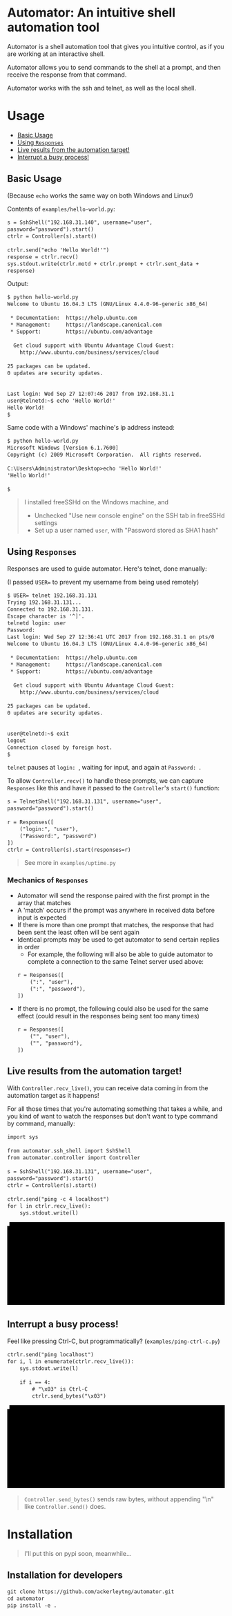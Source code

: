 # Automator: An intuitive shell automation tool

Automator is a shell automation tool that gives you intuitive control, as if you are working at an interactive shell.

Automator allows you to send commands to the shell at a prompt, and then receive the response from that command.

Automator works with the ssh and telnet, as well as the local shell.

# Usage

+ [Basic Usage](#basic-usage)
+ [Using `Responses`](#using-responses)
+ [Live results from the automation target!](#live-results-from-the-automation-target)
+ [Interrupt a busy process!](#interrupt-a-busy-process)

## Basic Usage

(Because `echo` works the same way on both Windows and Linux!)

Contents of `examples/hello-world.py`:

```
s = SshShell("192.168.31.140", username="user", password="password").start()
ctrlr = Controller(s).start()

ctrlr.send("echo 'Hello World!'")
response = ctrlr.recv()
sys.stdout.write(ctrlr.motd + ctrlr.prompt + ctrlr.sent_data + response)
```

Output:

```
$ python hello-world.py
Welcome to Ubuntu 16.04.3 LTS (GNU/Linux 4.4.0-96-generic x86_64)

 * Documentation:  https://help.ubuntu.com
 * Management:     https://landscape.canonical.com
 * Support:        https://ubuntu.com/advantage

  Get cloud support with Ubuntu Advantage Cloud Guest:
    http://www.ubuntu.com/business/services/cloud

25 packages can be updated.
0 updates are security updates.


Last login: Wed Sep 27 12:07:46 2017 from 192.168.31.1
user@telnetd:~$ echo 'Hello World!'
Hello World!
$
```

Same code with a Windows' machine's ip address instead:

```
$ python hello-world.py
Microsoft Windows [Version 6.1.7600]
Copyright (c) 2009 Microsoft Corporation.  All rights reserved.

C:\Users\Administrator\Desktop>echo 'Hello World!'
'Hello World!'

$
```

> I installed freeSSHd on the Windows machine, and
>
> + Unchecked "Use new console engine" on the SSH tab in freeSSHd settings
> + Set up a user named `user`, with "Password stored as SHA1 hash"

## Using `Responses`

Responses are used to guide automator. Here's telnet, done manually:

(I passed `USER=` to prevent my username from being used remotely)

```
$ USER= telnet 192.168.31.131
Trying 192.168.31.131...
Connected to 192.168.31.131.
Escape character is '^]'.
telnetd login: user
Password:
Last login: Wed Sep 27 12:36:41 UTC 2017 from 192.168.31.1 on pts/0
Welcome to Ubuntu 16.04.3 LTS (GNU/Linux 4.4.0-96-generic x86_64)

 * Documentation:  https://help.ubuntu.com
 * Management:     https://landscape.canonical.com
 * Support:        https://ubuntu.com/advantage

  Get cloud support with Ubuntu Advantage Cloud Guest:
    http://www.ubuntu.com/business/services/cloud

25 packages can be updated.
0 updates are security updates.


user@telnetd:~$ exit
logout
Connection closed by foreign host.
$
```

`telnet` pauses at `login: `, waiting for input, and again at `Password: `. 

To allow `Controller.recv()` to handle these prompts, we can capture `Responses` like this and have it passed to the `Controller`'s `start()` function:

```
s = TelnetShell("192.168.31.131", username="user", password="password").start()

r = Responses([
    ("login:", "user"),
    ("Password:", "password")
])
ctrlr = Controller(s).start(responses=r)
```

> See more in `examples/uptime.py`

### Mechanics of `Responses`

+ Automator will send the response paired with the first prompt in the array that matches
+ A 'match' occurs if the prompt was anywhere in received data before input is expected
+ If there is more than one prompt that matches, the response that had been sent the least often will be sent again
+ Identical prompts may be used to get automator to send certain replies in order
    + For example, the following will also be able to guide automator to complete a connection to the same Telnet server used above:
    ```
    r = Responses([
        (":", "user"),
        (":", "password"),
    ])
    ```
+ If there is no prompt, the following could also be used for the same effect (could result in the responses being sent too many times)
    ```
    r = Responses([
        ("", "user"),
        ("", "password"),
    ])
    ```

## Live results from the automation target!

With `Controller.recv_live()`, you can receive data coming in from the automation target as it happens!

For all those times that you're automating something that takes a while, and you kind of want to watch the responses but don't want to type command by command, manually:

```
import sys

from automator.ssh_shell import SshShell
from automator.controller import Controller

s = SshShell("192.168.31.131", username="user", password="password").start()
ctrlr = Controller(s).start()

ctrlr.send("ping -c 4 localhost")
for l in ctrlr.recv_live():
    sys.stdout.write(l)
```

![ping](ping.gif)

## Interrupt a busy process!

Feel like pressing Ctrl-C, but programmatically? (`examples/ping-ctrl-c.py`)

```
ctrlr.send("ping localhost")
for i, l in enumerate(ctrlr.recv_live()):
    sys.stdout.write(l)

    if i == 4:
        # "\x03" is Ctrl-C
        ctrlr.send_bytes("\x03")
```

![ping-ctrl-c](ping-ctrl-c.gif)

> `Controller.send_bytes()` sends raw bytes, without appending "\n" like `Controller.send()` does.

# Installation

> I'll put this on pypi soon, meanwhile...

## Installation for developers

```
git clone https://github.com/ackerleytng/automator.git
cd automator
pip install -e .
```

